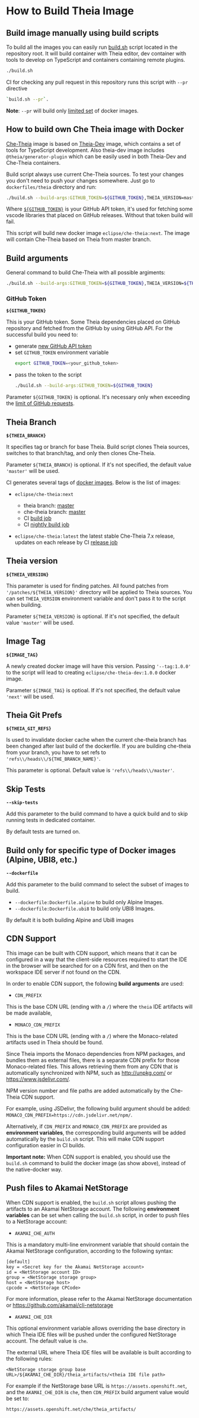 # How to Build Theia Image

## Build image manually using build scripts

To build all the images you can easily run [build.sh](../../build.sh) script located in the repository root. It will build container with Theia editor, dev container with tools to develop on TypeScript and containers containing remote plugins. 

```bash
./build.sh
```

CI for checking any pull request in this repository runs this script with `--pr` directive
```bash
`build.sh --pr`.
```

**Note**: `--pr` will build only [limited set](../../build.include) of docker images.	

## How to build own Che Theia image with Docker

[Che-Theia](Dockerfile) image is based on [Theia-Dev](../theia-dev/Dockerfile) image, which contains a set of tools for TypeScript development.
Also theia-dev image includes `@theia/generator-plugin` which can be easily used in both Theia-Dev and Che-Theia containers.

Build script always use current Che-Theia sources. To test your changes you don't need to push your changes somewhere. Just go to `dockerfiles/theia` directory and run:

```bash	
./build.sh --build-args:GITHUB_TOKEN=${GITHUB_TOKEN},THEIA_VERSION=master --tag:next --branch:master --git-ref:refs\\/heads\\/master
```

Where [`${GITHUB_TOKEN}`](#github-token) is your GitHub API token, it's used for fetching some vscode libraries that placed on GitHub releases. Without that token build will fail.

This script will build new docker image `eclipse/che-theia:next`. The image will contain Che-Theia based on Theia from master branch.

## Build arguments

General command to build Che-Theia with all possible argiments:

```bash
./build.sh --build-args:GITHUB_TOKEN=${GITHUB_TOKEN},THEIA_VERSION=${THEIA_VERSION} --tag:${IMAGE_TAG} --branch:${THEIA_BRANCH} --git-ref:${THEIA_GIT_REFS} --skip-tests
```

### GitHub Token

**`${GITHUB_TOKEN}`**

This is your GitHub token. Some Theia dependencies placed on GitHub repository and fetched from the GitHub by using GitHub API. For the successful build you need to:
- generate [new GitHub API token](https://github.com/settings/tokens)
- set `GITHUB_TOKEN` environment variable
    ```bash
    export GITHUB_TOKEN=<your_github_token>
    ```
- pass the token to the script
    ```bash
    ./build.sh --build-args:GITHUB_TOKEN=${GITHUB_TOKEN}
    ```

Parameter `${GITHUB_TOKEN}` is optional. It's necessary only when exceeding the [limit of GitHub requests](https://developer.github.com/apps/building-github-apps/understanding-rate-limits-for-github-apps/).


## Theia Branch

**`${THEIA_BRANCH}`**

It specifies tag or branch for base Theia. Build script clones Theia sources, switches to that branch/tag, and only then clones Che-Theia.

Parameter `${THEIA_BRANCH}` is optional. If it's not specified, the default value `'master'` will be used.


CI generates several tags of [docker images](https://quay.io/repository/eclipse/che-theia?tab=tags). Below is the list of images:

- `eclipse/che-theia:next`
  - theia branch: [master](https://github.com/theia-ide/theia/)
  - che-theia branch: [master](https://github.com/eclipse/che-theia)
  - CI [build job](https://ci.centos.org/view/Devtools/job/devtools-che-theia-che-build-master/)
  - CI [nightly build job](https://ci.centos.org/view/Devtools/job/devtools-che-theia-che-nightly/)

- `eclipse/che-theia:latest` the latest stable Che-Theia 7.x release, updates on each release by CI [release job](https://ci.centos.org/view/Devtools/job/devtools-che-theia-che-release/)

## Theia version

**`${THEIA_VERSION}`**

This parameter is used for finding patches. All found patches from `'/patches/${THEIA_VERSION}'` directory will be applied to Theia sources.
You can set `THEIA_VERSION` environment variable and don't pass it to the script when building.

Parameter `${THEIA_VERSION}` is optional. If it's not specified, the default value `'master'` will be used.


## Image Tag

**`${IMAGE_TAG}`**

A newly created docker image will have this version. Passing `'--tag:1.0.0'` to the script will lead to creating `eclipse/che-theia-dev:1.0.0` docker image.

Parameter `${IMAGE_TAG}` is optioal. If it's not specified, the default value `'next'` will be used.

## Theia Git Prefs

**`${THEIA_GIT_REFS}`**

Is used to invalidate docker cache when the current che-theia branch has been changed after last build of the dockerfile. If you are building che-theia from your branch, you have to set refs to `'refs\\/heads\\/${THE_BRANCH_NAME}'`.

This parameter is optional. Default value is `'refs\\/heads\\/master'`.

## Skip Tests

**`--skip-tests`**

Add this parameter to the build command to have a quick build and to skip running tests in dedicated container.

By default tests are turned on. 

## Build only for specific type of Docker images (Alpine, UBI8, etc.)

**`--dockerfile`**

Add this parameter to the build command to select the subset of images to build.
- `--dockerfile:Dockerfile.alpine` to build only Alpine Images.
- `--dockerfile:Dockerfile.ubi8` to build only UBI8 Images.


By default it is both building Alpine and Ubi8 images

## CDN Support

This image can be built with CDN support, which means that it can be configured in a way that the client-side resources required to start
the IDE in the browser will be searched for on a CDN first, and then on the workspace IDE server if not found on the CDN.

In order to enable CDN support, the following **build arguments** are used:

- `CDN_PREFIX`

This is the base CDN URL (ending with a `/`) where the `theia` IDE artifacts will be made available,

- `MONACO_CDN_PREFIX`

This is the base CDN URL (ending with a `/`) where the Monaco-related artifacts used in Theia should be found.

Since Theia imports the Monaco dependencies from NPM packages, and bundles them as external files, there is a separate CDN prefix
for those Monaco-related files. This allows retrieving them from any CDN that is automatically synchronized with NPM,
such as http://unpkg.com/ or https://www.jsdelivr.com/.

NPM version number and file paths are added automatically by the Che-Theia CDN support.

For example, using JSDelivr, the following build argument should be added: `MONACO_CDN_PREFIX=https://cdn.jsdelivr.net/npm/`. 

Alternatively, if `CDN_PREFIX` and `MONACO_CDN_PREFIX` are provided as **environment variables**, the corresponding build arguments
will be added automatically by the `build.sh` script. This will make CDN support configuration easier in CI builds.

**Important note:** When CDN support is enabled, you should use the `build.sh` command to build the docker image (as show above), instead of the
native-docker way.

## Push files to Akamai NetStorage

When CDN support is enabled, the `build.sh` script allows pushing the artifacts to an Akamai NetStorage account.
The following **environment variables** can be set when calling the `build.sh` script, in order to push files to a NetStorage account:

- `AKAMAI_CHE_AUTH`

This is a mandatory multi-line environment variable that should contain the Akamai NetStorage configuration,
according to the following syntax:

```
[default]
key = <Secret key for the Akamai NetStorage account>
id = <NetStorage account ID>
group = <NetStorage storage group>
host = <NetStorage host>
cpcode = <NetStorage CPCode>
```

For more information, please refer to the Akamai NetStorage documentation or https://github.com/akamai/cli-netstorage

- `AKAMAI_CHE_DIR`

This optional environment variable allows overriding the base directory in which Theia IDE files will be pushed under
the configured NetStorage account. The default value is `che`.

The external URL where Theia IDE files will be available is built according to the following rules:

`<NetStorage storage group base URL>/${AKAMAI_CHE_DIR}/theia_artifacts/<theia IDE file path>`

For example if the NetStorage base URL is `https://assets.openshift.net`, and the `AKAMAI_CHE_DIR` is `che`,
then `CDN_PREFIX` build argument value would be set to:

`https://assets.openshift.net/che/theia_artifacts/`
